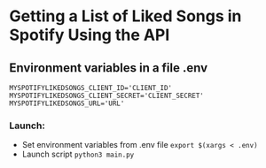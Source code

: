 # Getting a List of Liked Songs in Spotify Using the API

## Environment variables in a file .env
```
MYSPOTIFYLIKEDSONGS_CLIENT_ID='CLIENT_ID'
MYSPOTIFYLIKEDSONGS_CLIENT_SECRET='CLIENT_SECRET'
MYSPOTIFYLIKEDSONGS_URL='URL'
```

### Launch:
* Set environment variables from .env file
`export $(xargs < .env)`
* Launch script `python3 main.py`
